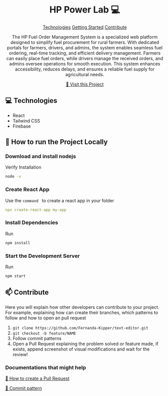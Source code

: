 
<h1 align="center" style="font-weight: bold;">HP Power Lab 💻</h1>

<p align="center">
<a href="#tech">Technologies</a>
<a href="#started">Getting Started</a>
<a href="#contribute">Contribute</a> 
</p>


<p align="center">The HP Fuel Order Management System is a specialized web platform designed to simplify fuel procurement for rural farmers. With dedicated portals for farmers, drivers, and admins, the system enables seamless fuel ordering, real-time tracking, and efficient delivery management. Farmers can easily place fuel orders, while drivers manage the received orders, and admins oversee operations for smooth execution. This system enhances accessibility, reduces delays, and ensures a reliable fuel supply for agricultural needs.</p>


<p align="center">
<a href="https://hp-power-lab.vercel.app/">📱 Visit this Project</a>
</p>

<h2 id="technologies">💻 Technologies</h2>

- React
- Tailwind CSS
- Firebase

<h2 id="started">🚀 How to run the Project Locally</h2>



<h3>Download and install nodejs</h3>

Verify Installation

```bash
node -v
```

<h3> Create React App</h2>

Use the `command ` to create a react app  in your folder

```yaml
npx create-react-app my-app
```

<h3>Install Dependencies</h3>

Run

```bash
npm install
```

<h3> Start the Development Server</h3>

Run

```bash
npm start
```





<h2 id="contribute">📫 Contribute</h2>

Here you will explain how other developers can contribute to your project. For example, explaining how can create their branches, which patterns to follow and how to open an pull request

1. `git clone https://github.com/Fernanda-Kipper/text-editor.git`
2. `git checkout -b feature/NAME`
3. Follow commit patterns
4. Open a Pull Request explaining the problem solved or feature made, if exists, append screenshot of visual modifications and wait for the review!

<h3>Documentations that might help</h3>

[📝 How to create a Pull Request](https://www.geeksforgeeks.org/git-pull-request/)

[💾 Commit pattern](https://gist.github.com/qoomon/5dfcdf8eec66a051ecd85625518cfd13)

